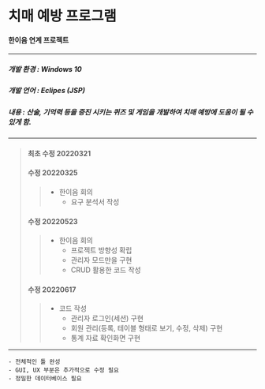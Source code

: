 # 치매 예방 프로그램
#### 한이음 연계 프로젝트
------
##### 개발 환경 : Windows 10 
##### 개발 언어 : Eclipes (JSP)
##### 내용 : 산술, 기억력 등을 증진 시키는 퀴즈 및 게임을 개발하여 치매 예방에 도움이 될 수 있게 함.
------
> #### 최초 수정 20220321
> #### 수정 20220325 
>> + 한이음 회의
>>   + 요구 분석서 작성
> #### 수정 20220523
>> + 한이음 회의
>>   + 프로젝트 방향성 확립
>>   + 관리자 모드만을 구현
>>   + CRUD 활용한 코드 작성
> #### 수정 20220617
>> + 코드 작성
>>   + 관리자 로그인(세션) 구현
>>   + 회원 관리(등록, 테이블 형태로 보기, 수정, 삭제) 구현
>>   + 통계 자료 확인화면 구현
------
```
- 전체적인 틀 완성
- GUI, UX 부분은 추가적으로 수정 필요
- 정밀한 데이터베이스 필요
```
